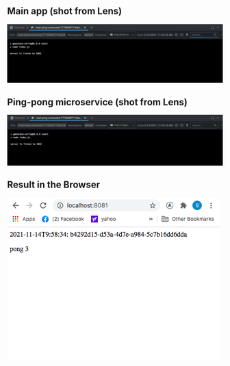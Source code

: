## Main app (shot from Lens)

![output](output-2.01-1.png)

## Ping-pong microservice (shot from Lens)

![output](output-2.01-2.png)

## Result in the Browser

![output](output-2.01-3.png)
